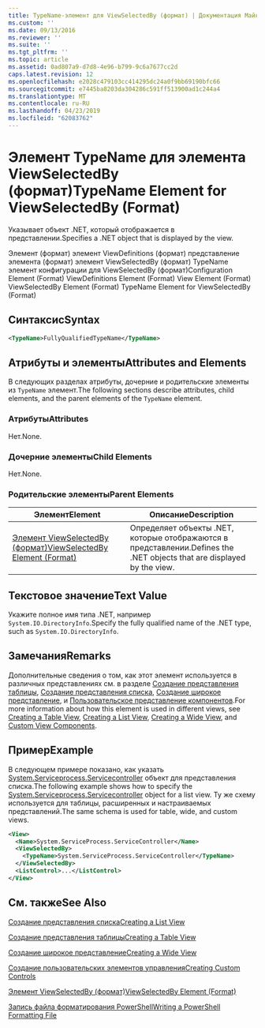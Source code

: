 ```yaml
---
title: TypeName-элемент для ViewSelectedBy (формат) | Документация Майкрософт
ms.custom: ''
ms.date: 09/13/2016
ms.reviewer: ''
ms.suite: ''
ms.tgt_pltfrm: ''
ms.topic: article
ms.assetid: 0ad807a9-d7d8-4e96-b799-9c6a7677cc2d
caps.latest.revision: 12
ms.openlocfilehash: e2028c479103cc414295dc24a0f9bb69190bfc66
ms.sourcegitcommit: e7445ba8203da304286c591ff513900ad1c244a4
ms.translationtype: MT
ms.contentlocale: ru-RU
ms.lasthandoff: 04/23/2019
ms.locfileid: "62083762"
---
```

# <a name="typename-element-for-viewselectedby-format"></a><span data-ttu-id="2b2ac-102">Элемент TypeName для элемента ViewSelectedBy (формат)</span><span class="sxs-lookup"><span data-stu-id="2b2ac-102">TypeName Element for ViewSelectedBy (Format)</span></span>

<span data-ttu-id="2b2ac-103">Указывает объект .NET, который отображается в представлении.</span><span class="sxs-lookup"><span data-stu-id="2b2ac-103">Specifies a .NET object that is displayed by the view.</span></span>

<span data-ttu-id="2b2ac-104">Элемент (формат) элемент ViewDefinitions (формат) представление элемента (формат) элемент ViewSelectedBy (формат) TypeName элемент конфигурации для ViewSelectedBy (формат)</span><span class="sxs-lookup"><span data-stu-id="2b2ac-104">Configuration Element (Format) ViewDefinitions Element (Format) View Element (Format) ViewSelectedBy Element (Format) TypeName Element for ViewSelectedBy (Format)</span></span>

## <a name="syntax"></a><span data-ttu-id="2b2ac-105">Синтаксис</span><span class="sxs-lookup"><span data-stu-id="2b2ac-105">Syntax</span></span>

```xml
<TypeName>FullyQualifiedTypeName</TypeName>
```

## <a name="attributes-and-elements"></a><span data-ttu-id="2b2ac-106">Атрибуты и элементы</span><span class="sxs-lookup"><span data-stu-id="2b2ac-106">Attributes and Elements</span></span>

<span data-ttu-id="2b2ac-107">В следующих разделах атрибуты, дочерние и родительские элементы из `TypeName` элемент.</span><span class="sxs-lookup"><span data-stu-id="2b2ac-107">The following sections describe attributes, child elements, and the parent elements of the `TypeName` element.</span></span>

### <a name="attributes"></a><span data-ttu-id="2b2ac-108">Атрибуты</span><span class="sxs-lookup"><span data-stu-id="2b2ac-108">Attributes</span></span>

<span data-ttu-id="2b2ac-109">Нет.</span><span class="sxs-lookup"><span data-stu-id="2b2ac-109">None.</span></span>

### <a name="child-elements"></a><span data-ttu-id="2b2ac-110">Дочерние элементы</span><span class="sxs-lookup"><span data-stu-id="2b2ac-110">Child Elements</span></span>

<span data-ttu-id="2b2ac-111">Нет.</span><span class="sxs-lookup"><span data-stu-id="2b2ac-111">None.</span></span>

### <a name="parent-elements"></a><span data-ttu-id="2b2ac-112">Родительские элементы</span><span class="sxs-lookup"><span data-stu-id="2b2ac-112">Parent Elements</span></span>

|<span data-ttu-id="2b2ac-113">Элемент</span><span class="sxs-lookup"><span data-stu-id="2b2ac-113">Element</span></span>|<span data-ttu-id="2b2ac-114">Описание</span><span class="sxs-lookup"><span data-stu-id="2b2ac-114">Description</span></span>|
|-------------|-----------------|
|[<span data-ttu-id="2b2ac-115">Элемент ViewSelectedBy (формат)</span><span class="sxs-lookup"><span data-stu-id="2b2ac-115">ViewSelectedBy Element (Format)</span></span>](./viewselectedby-element-format.md)|<span data-ttu-id="2b2ac-116">Определяет объекты .NET, которые отображаются в представлении.</span><span class="sxs-lookup"><span data-stu-id="2b2ac-116">Defines the .NET objects that are displayed by the view.</span></span>|

## <a name="text-value"></a><span data-ttu-id="2b2ac-117">Текстовое значение</span><span class="sxs-lookup"><span data-stu-id="2b2ac-117">Text Value</span></span>

<span data-ttu-id="2b2ac-118">Укажите полное имя типа .NET, например `System.IO.DirectoryInfo`.</span><span class="sxs-lookup"><span data-stu-id="2b2ac-118">Specify the fully qualified name of the .NET type, such as `System.IO.DirectoryInfo`.</span></span>

## <a name="remarks"></a><span data-ttu-id="2b2ac-119">Замечания</span><span class="sxs-lookup"><span data-stu-id="2b2ac-119">Remarks</span></span>

<span data-ttu-id="2b2ac-120">Дополнительные сведения о том, как этот элемент используется в различных представлениях см. в разделе [Создание представления таблицы](./creating-a-table-view.md), [Создание представления списка](./creating-a-list-view.md), [Создание широкое представление](./creating-a-wide-view.md), и [ Пользовательское представление компонентов](./creating-custom-controls.md).</span><span class="sxs-lookup"><span data-stu-id="2b2ac-120">For more information about how this element is used in different views, see [Creating a Table View](./creating-a-table-view.md), [Creating a List View](./creating-a-list-view.md), [Creating a Wide View](./creating-a-wide-view.md), and [Custom View Components](./creating-custom-controls.md).</span></span>

## <a name="example"></a><span data-ttu-id="2b2ac-121">Пример</span><span class="sxs-lookup"><span data-stu-id="2b2ac-121">Example</span></span>

<span data-ttu-id="2b2ac-122">В следующем примере показано, как указать [System.Serviceprocess.Servicecontroller](/dotnet/api/System.ServiceProcess.ServiceController) объект для представления списка.</span><span class="sxs-lookup"><span data-stu-id="2b2ac-122">The following example shows how to specify the [System.Serviceprocess.Servicecontroller](/dotnet/api/System.ServiceProcess.ServiceController) object for a list view.</span></span> <span data-ttu-id="2b2ac-123">Ту же схему используется для таблицы, расширенных и настраиваемых представлений.</span><span class="sxs-lookup"><span data-stu-id="2b2ac-123">The same schema is used for table, wide, and custom views.</span></span>

```xml
<View>
  <Name>System.ServiceProcess.ServiceController</Name>
  <ViewSelectedBy>
    <TypeName>System.ServiceProcess.ServiceController</TypeName>
  </ViewSelectedBy>
  <ListControl>...</ListControl>
</View>
```

## <a name="see-also"></a><span data-ttu-id="2b2ac-124">См. также</span><span class="sxs-lookup"><span data-stu-id="2b2ac-124">See Also</span></span>

[<span data-ttu-id="2b2ac-125">Создание представления списка</span><span class="sxs-lookup"><span data-stu-id="2b2ac-125">Creating a List View</span></span>](./creating-a-list-view.md)

[<span data-ttu-id="2b2ac-126">Создание представления таблицы</span><span class="sxs-lookup"><span data-stu-id="2b2ac-126">Creating a Table View</span></span>](./creating-a-table-view.md)

[<span data-ttu-id="2b2ac-127">Создание широкое представление</span><span class="sxs-lookup"><span data-stu-id="2b2ac-127">Creating a Wide View</span></span>](./creating-a-wide-view.md)

[<span data-ttu-id="2b2ac-128">Создание пользовательских элементов управления</span><span class="sxs-lookup"><span data-stu-id="2b2ac-128">Creating Custom Controls</span></span>](./creating-custom-controls.md)

[<span data-ttu-id="2b2ac-129">Элемент ViewSelectedBy (формат)</span><span class="sxs-lookup"><span data-stu-id="2b2ac-129">ViewSelectedBy Element (Format)</span></span>](./viewselectedby-element-format.md)

[<span data-ttu-id="2b2ac-130">Запись файла форматирования PowerShell</span><span class="sxs-lookup"><span data-stu-id="2b2ac-130">Writing a PowerShell Formatting File</span></span>](./writing-a-powershell-formatting-file.md)
